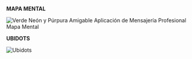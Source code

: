 **MAPA MENTAL**

![Verde Neón y Púrpura Amigable Aplicación de Mensajería Profesional Mapa Mental](https://user-images.githubusercontent.com/57046870/187830196-5f8215a4-6258-4cdb-8e6c-9764eed195a7.png)

**UBIDOTS**

![Ubidots](https://user-images.githubusercontent.com/57046870/187920033-165647c8-fca4-4988-aa66-63f47564d876.png)
